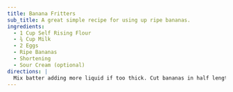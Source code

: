```yaml
---
title: Banana Fritters
sub_title: A great simple recipe for using up ripe bananas.
ingredients:
  - 1 Cup Self Rising Flour
  - ¾ Cup Milk
  - 2 Eggs
  - Ripe Bananas
  - Shortening
  - Sour Cream (optional)
directions: |
  Mix batter adding more liquid if too thick. Cut bananas in half length-wise and then into 2 inch long pieces. Heat Shortening in pan, dip bananas in batter, and cook in pan. Sprinkle with sugar and serve hot with sour cream.
---
```

